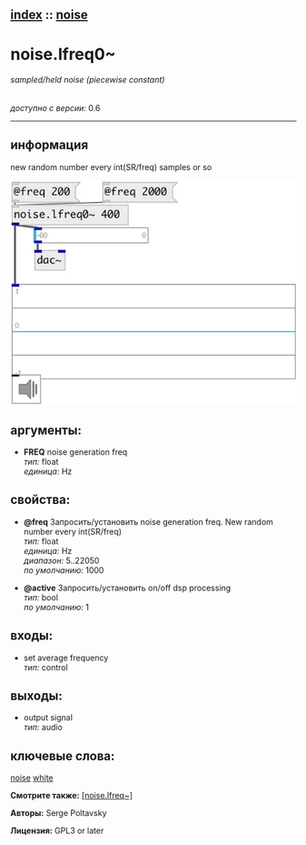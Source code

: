 [index](index.html) :: [noise](category_noise.html)
---

# noise.lfreq0~

###### sampled/held noise (piecewise constant)

*доступно с версии:* 0.6

---


## информация
new random number every int(SR/freq) samples or so


[![example](../examples/img/noise.lfreq0~.jpg)](../examples/pd/noise.lfreq0~.pd)



## аргументы:

* **FREQ**
noise generation freq<br>
_тип:_ float<br>
_единица:_ Hz<br>





## свойства:

* **@freq** 
Запросить/установить noise generation freq. New random number every int(SR/freq)<br>
_тип:_ float<br>
_единица:_ Hz<br>
_диапазон:_ 5..22050<br>
_по умолчанию:_ 1000<br>

* **@active** 
Запросить/установить on/off dsp processing<br>
_тип:_ bool<br>
_по умолчанию:_ 1<br>



## входы:

* set average frequency<br>
_тип:_ control



## выходы:

* output signal<br>
_тип:_ audio



## ключевые слова:

[noise](keywords/noise.html)
[white](keywords/white.html)



**Смотрите также:**
[\[noise.lfreq~\]](noise.lfreq~.html)




**Авторы:** Serge Poltavsky




**Лицензия:** GPL3 or later





